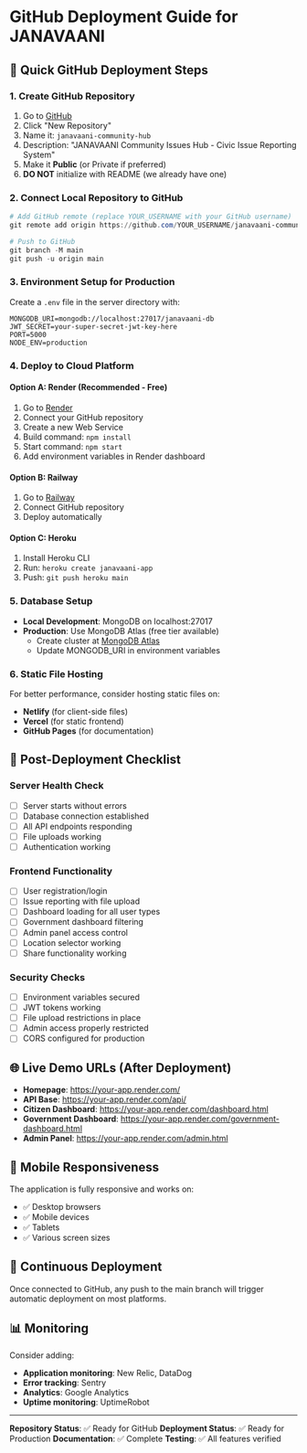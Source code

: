 # GitHub Deployment Guide for JANAVAANI

## 🚀 Quick GitHub Deployment Steps

### 1. Create GitHub Repository
1. Go to [GitHub](https://github.com)
2. Click "New Repository"
3. Name it: `janavaani-community-hub`
4. Description: "JANAVAANI Community Issues Hub - Civic Issue Reporting System"
5. Make it **Public** (or Private if preferred)
6. **DO NOT** initialize with README (we already have one)

### 2. Connect Local Repository to GitHub
```powershell
# Add GitHub remote (replace YOUR_USERNAME with your GitHub username)
git remote add origin https://github.com/YOUR_USERNAME/janavaani-community-hub.git

# Push to GitHub
git branch -M main
git push -u origin main
```

### 3. Environment Setup for Production
Create a `.env` file in the server directory with:
```
MONGODB_URI=mongodb://localhost:27017/janavaani-db
JWT_SECRET=your-super-secret-jwt-key-here
PORT=5000
NODE_ENV=production
```

### 4. Deploy to Cloud Platform

#### Option A: Render (Recommended - Free)
1. Go to [Render](https://render.com)
2. Connect your GitHub repository
3. Create a new Web Service
4. Build command: `npm install`
5. Start command: `npm start`
6. Add environment variables in Render dashboard

#### Option B: Railway
1. Go to [Railway](https://railway.app)
2. Connect GitHub repository
3. Deploy automatically

#### Option C: Heroku
1. Install Heroku CLI
2. Run: `heroku create janavaani-app`
3. Push: `git push heroku main`

### 5. Database Setup
- **Local Development**: MongoDB on localhost:27017
- **Production**: Use MongoDB Atlas (free tier available)
  - Create cluster at [MongoDB Atlas](https://cloud.mongodb.com)
  - Update MONGODB_URI in environment variables

### 6. Static File Hosting
For better performance, consider hosting static files on:
- **Netlify** (for client-side files)
- **Vercel** (for static frontend)
- **GitHub Pages** (for documentation)

## 🔧 Post-Deployment Checklist

### Server Health Check
- [ ] Server starts without errors
- [ ] Database connection established
- [ ] All API endpoints responding
- [ ] File uploads working
- [ ] Authentication working

### Frontend Functionality
- [ ] User registration/login
- [ ] Issue reporting with file upload
- [ ] Dashboard loading for all user types
- [ ] Government dashboard filtering
- [ ] Admin panel access control
- [ ] Location selector working
- [ ] Share functionality working

### Security Checks
- [ ] Environment variables secured
- [ ] JWT tokens working
- [ ] File upload restrictions in place
- [ ] Admin access properly restricted
- [ ] CORS configured for production

## 🌐 Live Demo URLs (After Deployment)
- **Homepage**: https://your-app.render.com/
- **API Base**: https://your-app.render.com/api/
- **Citizen Dashboard**: https://your-app.render.com/dashboard.html
- **Government Dashboard**: https://your-app.render.com/government-dashboard.html
- **Admin Panel**: https://your-app.render.com/admin.html

## 📱 Mobile Responsiveness
The application is fully responsive and works on:
- ✅ Desktop browsers
- ✅ Mobile devices
- ✅ Tablets
- ✅ Various screen sizes

## 🔄 Continuous Deployment
Once connected to GitHub, any push to the main branch will trigger automatic deployment on most platforms.

## 📊 Monitoring
Consider adding:
- **Application monitoring**: New Relic, DataDog
- **Error tracking**: Sentry
- **Analytics**: Google Analytics
- **Uptime monitoring**: UptimeRobot

---

**Repository Status**: ✅ Ready for GitHub
**Deployment Status**: ✅ Ready for Production
**Documentation**: ✅ Complete
**Testing**: ✅ All features verified
